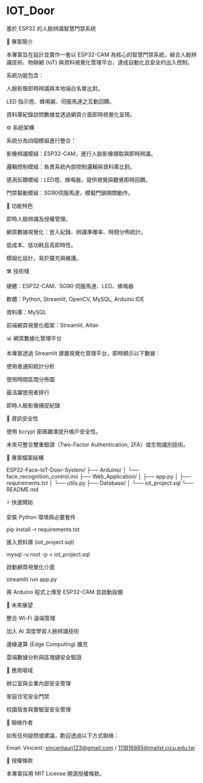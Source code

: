 # IOT_Door

基於 ESP32 的人臉辨識智慧門禁系統

📖 專案簡介

本專案旨在設計並實作一套以 ESP32-CAM 為核心的智慧門禁系統，結合人臉辨識技術、物聯網 (IoT) 與資料視覺化管理平台，達成自動化且安全的出入控制。

系統功能包含：

人臉影像即時辨識與本地端白名單比對。

LED 指示燈、蜂鳴器、伺服馬達之互動回饋。

資料庫紀錄訪問數據並透過網頁介面即時視覺化呈現。

⚙️ 系統架構

系統分為四個模組進行整合：

影像辨識模組：ESP32-CAM，進行人臉影像擷取與即時辨識。

邏輯控制模組：負責系統內部控制邏輯與資料庫比對。

感測反饋模組：LED燈、蜂鳴器，提供視覺與聽覺即時回饋。

門禁驅動模組：SG90伺服馬達，模擬門鎖開關動作。

🚀 功能特色

即時人臉辨識及授權管理。

網頁數據視覺化：登入紀錄、辨識準確率、時間分佈統計。

低成本、低功耗且高即時性。

模組化設計，易於擴充與維護。

🛠️ 技術棧

硬體：ESP32-CAM、SG90 伺服馬達、LED、蜂鳴器

軟體：Python, Streamlit, OpenCV, MySQL, Arduino IDE

資料庫：MySQL

前端網頁視覺化框架：Streamlit, Altair

📊 網頁數據化管理平台

本專案透過 Streamlit 建置視覺化管理平台，即時顯示以下數據：

使用者通知統計分析

使用時間區間分佈圖

最活躍使用者排行

即時人臉影像捕捉紀錄

🔐 資訊安全性

使用 bcrypt 密碼雜湊提升帳戶安全性。

未來可整合雙重驗證（Two-Factor Authentication, 2FA）或生物識別技術。

📂 專案檔案結構

ESP32-Face-IoT-Door-System/
├── Arduino/
│   └── face_recognition_control.ino
├── Web_Application/
│   ├── app.py
│   ├── requirements.txt
│   └── utils.py
├── Database/
│   └── iot_project.sql
└── README.md

⚡ 快速開始

安裝 Python 環境與必要套件

pip install -r requirements.txt

匯入資料庫 (iot_project.sql)

mysql -u root -p < iot_project.sql

啟動網頁視覺化介面

streamlit run app.py

將 Arduino 程式上傳至 ESP32-CAM 並啟動設備

🎯 未來展望

整合 Wi-Fi 遠端管理

加入 AI 深度學習人臉辨識技術

邊緣運算 (Edge Computing) 擴充

雲端數據分析與區塊鏈安全驗證

🏫 應用場域

辦公室與企業內部安全管理

家庭住宅安全門禁

校園宿舍與實驗室安全管理

📝 聯絡作者

如有任何疑問或建議，歡迎透過以下方式聯絡：

Email: Vincent: vincentaun123@gmail.com / 111B16885@mailst.cjcu.edu.tw

📄 授權條款

本專案採用 MIT License 開源授權條款。
